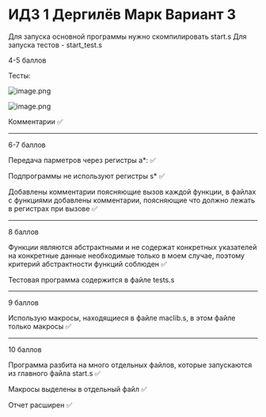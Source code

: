 # ИДЗ 1 Дергилёв Марк Вариант 3

Для запуска основной программы нужно скомпилировать start.s
Для запуска тестов - start_test.s

4-5 баллов

Тесты:

![image.png](https://prod-files-secure.s3.us-west-2.amazonaws.com/99434cea-0e41-4e1a-893d-0b6be8ab8180/3fd27e9b-7f84-4b8f-92b2-158dfef085fe/image.png)

![image.png](https://prod-files-secure.s3.us-west-2.amazonaws.com/99434cea-0e41-4e1a-893d-0b6be8ab8180/cd389a7e-f789-416f-a57b-067e8e4c7585/image.png)

Комментарии ✅

---

6-7 баллов

Передача парметров через регистры a*: ✅

Подпрограммы не используют регистры s* ✅

Добавлены комментарии поясняющие вызов каждой функции, в файлах с функциями добавлены комментарии, поясняющие что должно лежать в регистрах при вызове ✅

---

8 баллов

Функции являются абстрактными и не содержат конкретных указателей на конкретные данные необходимые только в моем случае, поэтому критерий абстрактности функций соблюден ✅

Тестовая программа содержится в файле tests.s 

---

9 баллов

Использую макросы, находящиеся в файле maclib.s, в этом файле только макросы ✅

---

10 баллов 

Программа разбита на много отдельных файлов, которые запускаются из главного файла start.s ✅

Макросы выделены в отдельный файл ✅ 

Отчет расширен ✅
